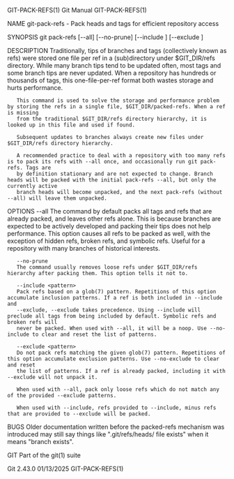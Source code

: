 GIT-PACK-REFS(1)							  Git Manual							      GIT-PACK-REFS(1)

NAME
       git-pack-refs - Pack heads and tags for efficient repository access

SYNOPSIS
       git pack-refs [--all] [--no-prune] [--include <pattern>] [--exclude <pattern>]

DESCRIPTION
       Traditionally, tips of branches and tags (collectively known as refs) were stored one file per ref in a (sub)directory under $GIT_DIR/refs directory.
       While many branch tips tend to be updated often, most tags and some branch tips are never updated. When a repository has hundreds or thousands of tags,
       this one-file-per-ref format both wastes storage and hurts performance.

       This command is used to solve the storage and performance problem by storing the refs in a single file, $GIT_DIR/packed-refs. When a ref is missing
       from the traditional $GIT_DIR/refs directory hierarchy, it is looked up in this file and used if found.

       Subsequent updates to branches always create new files under $GIT_DIR/refs directory hierarchy.

       A recommended practice to deal with a repository with too many refs is to pack its refs with --all once, and occasionally run git pack-refs. Tags are
       by definition stationary and are not expected to change. Branch heads will be packed with the initial pack-refs --all, but only the currently active
       branch heads will become unpacked, and the next pack-refs (without --all) will leave them unpacked.

OPTIONS
       --all
	   The command by default packs all tags and refs that are already packed, and leaves other refs alone. This is because branches are expected to be
	   actively developed and packing their tips does not help performance. This option causes all refs to be packed as well, with the exception of hidden
	   refs, broken refs, and symbolic refs. Useful for a repository with many branches of historical interests.

       --no-prune
	   The command usually removes loose refs under $GIT_DIR/refs hierarchy after packing them. This option tells it not to.

       --include <pattern>
	   Pack refs based on a glob(7) pattern. Repetitions of this option accumulate inclusion patterns. If a ref is both included in --include and
	   --exclude, --exclude takes precedence. Using --include will preclude all tags from being included by default. Symbolic refs and broken refs will
	   never be packed. When used with --all, it will be a noop. Use --no-include to clear and reset the list of patterns.

       --exclude <pattern>
	   Do not pack refs matching the given glob(7) pattern. Repetitions of this option accumulate exclusion patterns. Use --no-exclude to clear and reset
	   the list of patterns. If a ref is already packed, including it with --exclude will not unpack it.

       When used with --all, pack only loose refs which do not match any of the provided --exclude patterns.

       When used with --include, refs provided to --include, minus refs that are provided to --exclude will be packed.

BUGS
       Older documentation written before the packed-refs mechanism was introduced may still say things like ".git/refs/heads/<branch> file exists" when it
       means "branch <branch> exists".

GIT
       Part of the git(1) suite

Git 2.43.0								  01/13/2025							      GIT-PACK-REFS(1)
